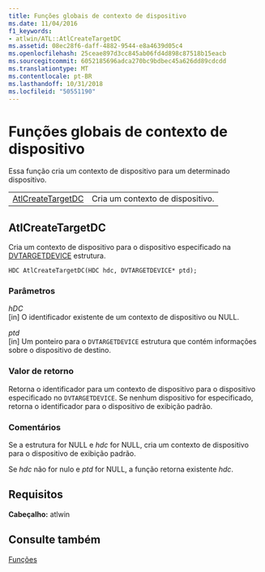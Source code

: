 ```yaml
---
title: Funções globais de contexto de dispositivo
ms.date: 11/04/2016
f1_keywords:
- atlwin/ATL::AtlCreateTargetDC
ms.assetid: 08ec28f6-daff-4882-9544-e8a4639d05c4
ms.openlocfilehash: 25ceae897d3cc845ab06fd4d898c87518b15eacb
ms.sourcegitcommit: 6052185696adca270bc9bdbec45a626dd89cdcdd
ms.translationtype: MT
ms.contentlocale: pt-BR
ms.lasthandoff: 10/31/2018
ms.locfileid: "50551190"
---
```

# <a name="device-context-global-functions"></a>Funções globais de contexto de dispositivo

Essa função cria um contexto de dispositivo para um determinado dispositivo.

|||
|-|-|
|[AtlCreateTargetDC](#atlcreatetargetdc)|Cria um contexto de dispositivo.|

##  <a name="atlcreatetargetdc"></a>  AtlCreateTargetDC

Cria um contexto de dispositivo para o dispositivo especificado na [DVTARGETDEVICE](/windows/desktop/api/objidl/ns-objidl-tagdvtargetdevice) estrutura.

```
HDC AtlCreateTargetDC(HDC hdc, DVTARGETDEVICE* ptd);
```

### <a name="parameters"></a>Parâmetros

*hDC*<br/>
[in] O identificador existente de um contexto de dispositivo ou NULL.

*ptd*<br/>
[in] Um ponteiro para o `DVTARGETDEVICE` estrutura que contém informações sobre o dispositivo de destino.

### <a name="return-value"></a>Valor de retorno

Retorna o identificador para um contexto de dispositivo para o dispositivo especificado no `DVTARGETDEVICE`. Se nenhum dispositivo for especificado, retorna o identificador para o dispositivo de exibição padrão.

### <a name="remarks"></a>Comentários

Se a estrutura for NULL e *hdc* for NULL, cria um contexto de dispositivo para o dispositivo de exibição padrão.

Se *hdc* não for nulo e *ptd* for NULL, a função retorna existente *hdc*.

## <a name="requirements"></a>Requisitos

**Cabeçalho:** atlwin

## <a name="see-also"></a>Consulte também

[Funções](../../atl/reference/atl-functions.md)
